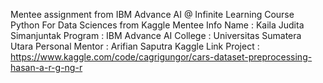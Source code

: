 Mentee assignment from IBM Advance AI @ Infinite Learning Course Python For Data Sciences from Kaggle 
Mentee Info
Name : Kaila Judita Simanjuntak
Program : IBM Advance AI
College : Universitas Sumatera Utara
Personal Mentor : Arifian Saputra
Kaggle Link Project : https://www.kaggle.com/code/cagrigungor/cars-dataset-preprocessing-hasan-a-r-g-ng-r
